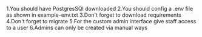 1.You should have PostgresSQl downloaded
2.You should config a .env file as shown in example-env.txt
3.Don't forget to download requirements
4.Don't forget to migrate
5.For the custom admin interface give staff access to a user
6.Admins can only be created via manual ways